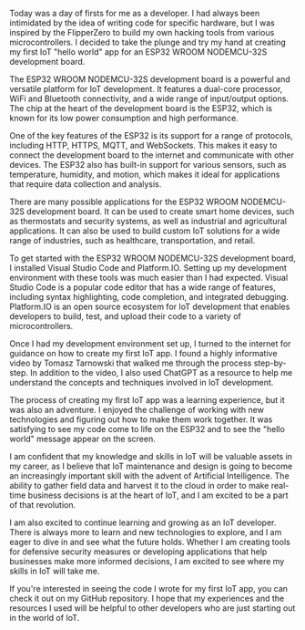 Today was a day of firsts for me as a developer. I had always been intimidated by the idea of writing code for specific hardware, but I was inspired by the FlipperZero to build my own hacking tools from various microcontrollers. I decided to take the plunge and try my hand at creating my first IoT "hello world" app for an ESP32 WROOM NODEMCU-32S development board.

The ESP32 WROOM NODEMCU-32S development board is a powerful and versatile platform for IoT development. It features a dual-core processor, WiFi and Bluetooth connectivity, and a wide range of input/output options. The chip at the heart of the development board is the ESP32, which is known for its low power consumption and high performance.

One of the key features of the ESP32 is its support for a range of protocols, including HTTP, HTTPS, MQTT, and WebSockets. This makes it easy to connect the development board to the internet and communicate with other devices. The ESP32 also has built-in support for various sensors, such as temperature, humidity, and motion, which makes it ideal for applications that require data collection and analysis.

There are many possible applications for the ESP32 WROOM NODEMCU-32S development board. It can be used to create smart home devices, such as thermostats and security systems, as well as industrial and agricultural applications. It can also be used to build custom IoT solutions for a wide range of industries, such as healthcare, transportation, and retail.

To get started with the ESP32 WROOM NODEMCU-32S development board, I installed Visual Studio Code and Platform.IO. Setting up my development environment with these tools was much easier than I had expected. Visual Studio Code is a popular code editor that has a wide range of features, including syntax highlighting, code completion, and integrated debugging. Platform.IO is an open source ecosystem for IoT development that enables developers to build, test, and upload their code to a variety of microcontrollers.

Once I had my development environment set up, I turned to the internet for guidance on how to create my first IoT app. I found a highly informative video by Tomasz Tarnowski that walked me through the process step-by-step. In addition to the video, I also used ChatGPT as a resource to help me understand the concepts and techniques involved in IoT development.

The process of creating my first IoT app was a learning experience, but it was also an adventure. I enjoyed the challenge of working with new technologies and figuring out how to make them work together. It was satisfying to see my code come to life on the ESP32 and to see the "hello world" message appear on the screen.

I am confident that my knowledge and skills in IoT will be valuable assets in my career, as I believe that IoT maintenance and design is going to become an increasingly important skill with the advent of Artificial Intelligence. The ability to gather field data and harvest it to the cloud in order to make real-time business decisions is at the heart of IoT, and I am excited to be a part of that revolution.

I am also excited to continue learning and growing as an IoT developer. There is always more to learn and new technologies to explore, and I am eager to dive in and see what the future holds. Whether I am creating tools for defensive security measures or developing applications that help businesses make more informed decisions, I am excited to see where my skills in IoT will take me.

If you're interested in seeing the code I wrote for my first IoT app, you can check it out on my GitHub repository. I hope that my experiences and the resources I used will be helpful to other developers who are just starting out in the world of IoT.